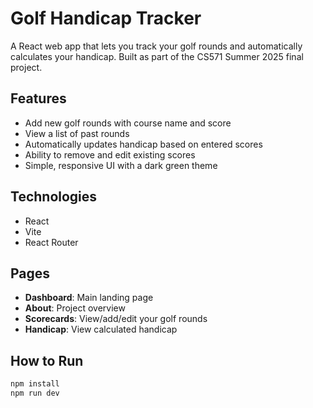 # Golf Handicap Tracker

A React web app that lets you track your golf rounds and automatically calculates your handicap. Built as part of the CS571 Summer 2025 final project.

## Features

- Add new golf rounds with course name and score
- View a list of past rounds
- Automatically updates handicap based on entered scores
- Ability to remove and edit existing scores
- Simple, responsive UI with a dark green theme

## Technologies

- React
- Vite
- React Router

## Pages

- **Dashboard**: Main landing page
- **About**: Project overview
- **Scorecards**: View/add/edit your golf rounds
- **Handicap**: View calculated handicap

## How to Run

```bash
npm install
npm run dev

